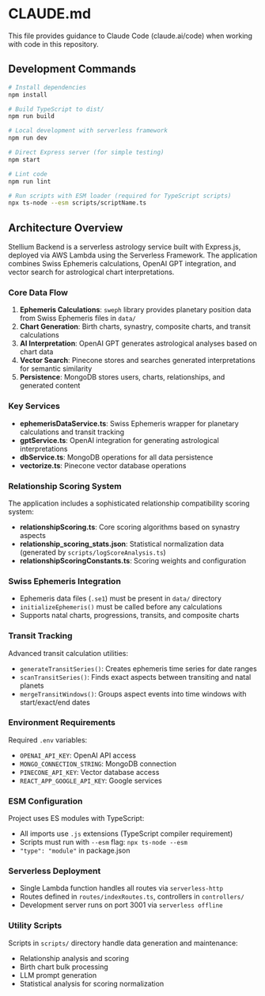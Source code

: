 # CLAUDE.md

This file provides guidance to Claude Code (claude.ai/code) when working with code in this repository.

## Development Commands

```bash
# Install dependencies
npm install

# Build TypeScript to dist/
npm run build

# Local development with serverless framework
npm run dev

# Direct Express server (for simple testing)
npm start

# Lint code
npm run lint

# Run scripts with ESM loader (required for TypeScript scripts)
npx ts-node --esm scripts/scriptName.ts
```

## Architecture Overview

Stellium Backend is a serverless astrology service built with Express.js, deployed via AWS Lambda using the Serverless Framework. The application combines Swiss Ephemeris calculations, OpenAI GPT integration, and vector search for astrological chart interpretations.

### Core Data Flow
1. **Ephemeris Calculations**: `sweph` library provides planetary position data from Swiss Ephemeris files in `data/`
2. **Chart Generation**: Birth charts, synastry, composite charts, and transit calculations
3. **AI Interpretation**: OpenAI GPT generates astrological analyses based on chart data
4. **Vector Search**: Pinecone stores and searches generated interpretations for semantic similarity
5. **Persistence**: MongoDB stores users, charts, relationships, and generated content

### Key Services
- **ephemerisDataService.ts**: Swiss Ephemeris wrapper for planetary calculations and transit tracking
- **gptService.ts**: OpenAI integration for generating astrological interpretations
- **dbService.ts**: MongoDB operations for all data persistence
- **vectorize.ts**: Pinecone vector database operations

### Relationship Scoring System
The application includes a sophisticated relationship compatibility scoring system:
- **relationshipScoring.ts**: Core scoring algorithms based on synastry aspects
- **relationship_scoring_stats.json**: Statistical normalization data (generated by `scripts/logScoreAnalysis.ts`)
- **relationshipScoringConstants.ts**: Scoring weights and configuration

### Swiss Ephemeris Integration
- Ephemeris data files (`.se1`) must be present in `data/` directory
- `initializeEphemeris()` must be called before any calculations
- Supports natal charts, progressions, transits, and composite charts

### Transit Tracking
Advanced transit calculation utilities:
- `generateTransitSeries()`: Creates ephemeris time series for date ranges
- `scanTransitSeries()`: Finds exact aspects between transiting and natal planets
- `mergeTransitWindows()`: Groups aspect events into time windows with start/exact/end dates

### Environment Requirements
Required `.env` variables:
- `OPENAI_API_KEY`: OpenAI API access
- `MONGO_CONNECTION_STRING`: MongoDB connection
- `PINECONE_API_KEY`: Vector database access
- `REACT_APP_GOOGLE_API_KEY`: Google services

### ESM Configuration
Project uses ES modules with TypeScript:
- All imports use `.js` extensions (TypeScript compiler requirement)
- Scripts must run with `--esm` flag: `npx ts-node --esm`
- `"type": "module"` in package.json

### Serverless Deployment
- Single Lambda function handles all routes via `serverless-http`
- Routes defined in `routes/indexRoutes.ts`, controllers in `controllers/`
- Development server runs on port 3001 via `serverless offline`

### Utility Scripts
Scripts in `scripts/` directory handle data generation and maintenance:
- Relationship analysis and scoring
- Birth chart bulk processing
- LLM prompt generation
- Statistical analysis for scoring normalization